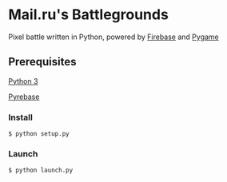 # Mail.ru's Battlegrounds
Pixel battle written in Python, powered by [Firebase](https://firebase.google.com) and [Pygame](http://www.pygame.org)
## Prerequisites
[Python 3](https://www.python.org/downloads/)

[Pyrebase](https://github.com/thisbejim/Pyrebase)
### Install
```
$ python setup.py
```
### Launch
```
$ python launch.py
```
